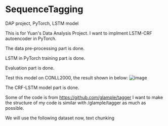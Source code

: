 # SequenceTagging
DAP project, PyTorch, LSTM model

This is for Yuan's Data Analysis Project. 
I want to implment LSTM-CRF autoencoder in PyTorch.

The data pre-processing part is done.

LSTM in PyTorch training part is done.

Evaluation part is done.

Test this model on CONLL2000, the result shown in below:
![image](https://github.com/cmusjtuliuyuan/SequenceTagging/blob/master/CONLL2000.png)

The CRF-LSTM model part is done.

Some of the code is from https://github.com/glample/tagger
I want to make the structure of my code is similar with /glample/tagger as much as possible.

We will use the following dataset now, text chunking

